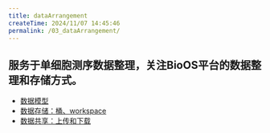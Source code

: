 ```yaml
---
title: dataArrangement
createTime: 2024/11/07 14:45:46
permalink: /03_dataArrangement/
---
```


## 服务于单细胞测序数据整理，关注BioOS平台的数据整理和存储方式。

- [数据模型](./dataModel.md)
- [数据存储：桶、workspace](./dataStorage.md)
- [数据共享：上传和下载](./dataShare.md)
